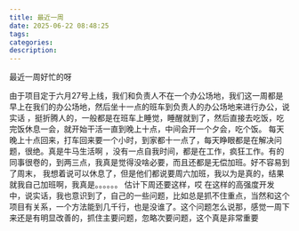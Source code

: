 ```yaml
---
title: 最近一周
date: 2025-06-22 08:48:25
tags:
categories:
description:
---
```

最近一周好忙的呀
<!-- more -->
由于项目定于六月27号上线，我们和负责人不在一个办公场地，我们这一周都是早上在我们的办公场地，然后坐十一点的班车到负责人的办公场地来进行办公，说实话 ，挺折腾人的，一般都是在班车上睡觉，睡醒就到了，然后直接去吃饭，吃完饭休息一会，就开始干活一直到晚上十点，中间会开一个夕会，吃个饭。
每天晚上十点回来，打车回来要一个小时，到家都十一点了，每天睁眼都是在解决问题，很绝。真是牛马生活啊 ，没有一点自我时间，都是在工作，疯狂工作。有的同事很卷的，到两三点，我真是觉得没啥必要，而且还都是无偿加班。好不容易到了周末， 我想着说可以休息了，但是他们都说要周六加班，我以为是真的，结果就我自己加班啊，我真是。。。。。。
估计下周还要这样，哎
在这样的高强度开发中，说实话，我也意识到了，自己的一些问题，比如总是抓不住重点，当然和这个项目有关系，一个方法能到几千行，也是没谁了。这个问题怎么说那，感觉一周下来还是有明显改善的，抓住主要问题，忽略次要问题，这个真是非常重要

